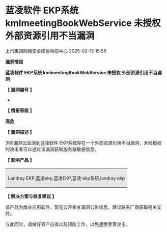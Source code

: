 #  蓝凌软件 EKP系统 kmImeetingBookWebService 未授权 外部资源引用不当漏洞   
 上汽集团网络安全应急响应中心   2025-02-15 15:56  
  
**漏洞情报**  
  
  
  
  
  
**蓝凌软件 EKP系统 kmImeetingBookWebService 未授权 外部资源引用不当漏洞**  
  
  
**【 漏洞编号 】**  
  
-  
  
  
**【 情报等级 】**  
  
**高危**  
  
  
**【 漏洞描述 】**  
  
360漏洞云监测到蓝凌软件 EKP系统存在一个外部资源引用不当漏洞，未经授权的攻击者可以通过该漏洞获取服务器敏感信息。  
  
  
**【 影响产品 】**  
  
<table><tbody><tr><td colspan="1" rowspan="1" style="border-color: rgb(255, 255, 255);background-color: rgb(231, 231, 231);padding: 6px;" width="99.0000%"><section style="text-align: center;font-size: 14px;"><p>Landray EKP,蓝凌ekp,蓝凌EKP,蓝凌 ekp系统,landray ekp</p></section></td></tr></tbody></table>  
  
**【 解决方案与修复建议 】**  
  
该产品为商业应用软件，暂无公开相关漏洞公告信息，建议联系厂商获取相关支持。  
  
与此同时，请做好资产自查以及预防工作，以免遭受黑客攻击。  
  
